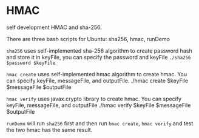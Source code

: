 # HMAC
self development HMAC and sha-256.

There are three bash scripts for Ubuntu: sha256, hmac, runDemo

`sha256` uses self-implemented sha-256 algorithm to create password hash and store it in keyFile, you can specify the password and keyFile
`./sha256 $password $keyFile`

`hmac create` uses self-implemented hmac algorithm to create hmac. You can specify keyFile, messageFile, and outputFile.
./hmac create $keyFile $messageFile $outputFile

`hmac verify` uses javax.crypto library to create hmac. You can specify keyFile, messageFile, and outputFile
./hmac verify $keyFile $messageFile $outputFile

`runDemo` will run `sha256` first and then run `hmac create`, `hmac verify` and test the two hmac has the same result.
